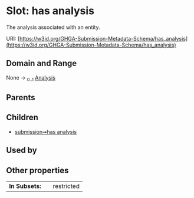 
# Slot: has analysis


The analysis associated with an entity.

URI: [https://w3id.org/GHGA-Submission-Metadata-Schema/has_analysis](https://w3id.org/GHGA-Submission-Metadata-Schema/has_analysis)


## Domain and Range

None &#8594;  <sub>0..1</sub> [Analysis](Analysis.md)

## Parents


## Children

 *  [submission➞has analysis](submission_has_analysis.md)

## Used by


## Other properties

|  |  |  |
| --- | --- | --- |
| **In Subsets:** | | restricted |

